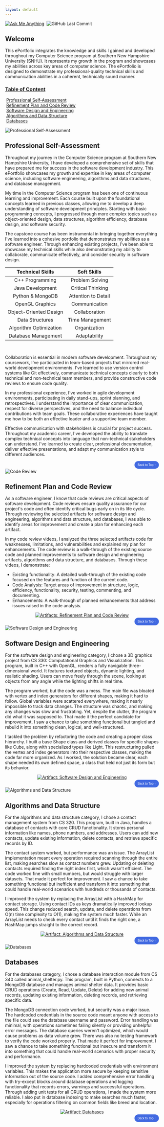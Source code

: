 ```yaml
---
layout: default
---
```


[![Ask Me Anything](https://img.shields.io/badge/Ask_me!-anything-orange.svg?style=for-the-badge&logo=gmail)](mailto:nathan.johnson@example.com "I can help you!")&nbsp;&nbsp;![GitHub Last Commit](https://img.shields.io/github/last-commit/nathanJohnson11/nathanJohnson11.github.io?style=for-the-badge&logo=github "ePortfolio Last Update")

## Welcome

This ePortfolio integrates the knowledge and skills I gained and developed throughout my Computer Science program at Southern New Hampshire University (SNHU). It represents my growth in the program and showcases my abilities across key areas of computer science. The ePortfolio is designed to demonstrate my professional-quality technical skills and communication abilities in a coherent, technically sound manner.

### <u>Table of Content</u>

&nbsp;[Professional Self-Assessment](#self-assessment "Professional Self-Assessment")<br/>
&nbsp;[Refinement Plan and Code Review](#code-review "Refinement Plan and Code Review")<br/>
&nbsp;[Software Design and Engineering](#software-design "Software Design and Engineering")<br/>
&nbsp;[Algorithms and Data Structure](#algorithms "Algorithms and Data Structure")<br/>
&nbsp;[Databases](#databases "Databases")<br/>

<img id="self-assessment" src="assets/img/selfassessment.png" alt="Professional Self-Assessment" title="Professional Self-Assessment" />

## Professional Self-Assessment

Throughout my journey in the Computer Science program at Southern New Hampshire University, I have developed a comprehensive set of skills that have prepared me for success in the software development industry. This ePortfolio showcases my growth and expertise in key areas of computer science, including software engineering, algorithms and data structures, and database management.

My time in the Computer Science program has been one of continuous learning and improvement. Each course built upon the foundational concepts learned in previous classes, allowing me to develop a deep understanding of software development principles. Starting with basic programming concepts, I progressed through more complex topics such as object-oriented design, data structures, algorithm efficiency, database design, and software security.

The capstone course has been instrumental in bringing together everything I've learned into a cohesive portfolio that demonstrates my abilities as a software engineer. Through enhancing existing projects, I've been able to showcase my technical skills while also demonstrating my ability to collaborate, communicate effectively, and consider security in software design.

| **Technical Skills** | **Soft Skills** |
|:-----------:|:-----------:|
| C++ Programming | Problem Solving |
| Java Development | Critical Thinking |
| Python & MongoDB | Attention to Detail |
| OpenGL Graphics | Communication |
| Object-Oriented Design | Collaboration |
| Data Structures | Time Management |
| Algorithm Optimization | Organization |
| Database Management | Adaptability |

<br/>

Collaboration is essential in modern software development. Throughout my coursework, I've participated in team-based projects that mirrored real-world development environments. I've learned to use version control systems like Git effectively, communicate technical concepts clearly to both technical and non-technical team members, and provide constructive code reviews to ensure code quality.

In my professional experience, I've worked in agile development environments, participating in daily stand-ups, sprint planning, and retrospectives. I understand the importance of clear communication, respect for diverse perspectives, and the need to balance individual contributions with team goals. These collaborative experiences have taught me how to be both an effective leader and a supportive team member.

Effective communication with stakeholders is crucial for project success. Throughout my academic career, I've developed the ability to translate complex technical concepts into language that non-technical stakeholders can understand. I've learned to create clear, professional documentation, deliver effective presentations, and adapt my communication style to different audiences.

<div style="text-align: right;">
    <a href="#">
        <button style="font-size: 10px; font-weight: 500; background: #4169e1; color: #ffffff; border-radius: 50px; border-style: solid; border-color: #4169e1; padding: 5px 8px;">Back to Top &#8593;</button>
    </a>
</div>

<img id="code-review" src="assets/img/codereview.png" alt="Code Review" title="Code Review" />

## Refinement Plan and Code Review

As a software engineer, I know that code reviews are critical aspects of software development. Code reviews ensure quality assurance for our project's code and often identify critical bugs early on in its life cycle. Through reviewing the selected artifacts for software design and engineering, algorithms and data structure, and databases, I was able to identify areas for improvement and create a plan for enhancing each artifact.

In my code review videos, I analyzed the three selected artifacts code for weaknesses, limitations, and vulnerabilities and explained my plan for enhancements. The code review is a walk-through of the existing source code and planned improvements to software design and engineering artifacts, algorithms and data structure, and databases. Through these videos, I demonstrate:

* Existing functionality: A detailed walk-through of the existing code focused on the features and function of the current code.
* Code Analysis: Target areas of improvement in structure, logic, efficiency, functionality, security, testing, commenting, and documenting.
* Enhancements: A walk-through of planned enhancements that address issues raised in the code analysis.

<div style="text-align: center;">
	<a href="CodeReview" title="Artifacts Code Review">
		<img src="https://img.shields.io/badge/Artifacts-Refinement_Plan and_Code_Review-yellowgreen.svg?style=for-the-badge&logo=codereview" alt="Artifacts: Refinement Plan and Code Review" />
	</a>
</div>

<div style="text-align: right;">
    <a href="#">
        <button style="font-size: 10px; font-weight: 500; background: #4169e1; color: #ffffff; border-radius: 50px; border-style: solid; border-color: #4169e1; padding: 5px 8px;">Back to Top &#8593;</button>
    </a>
</div>

<img id="software-design" src="assets/img/softwaredesign.png" alt="Software Design and Engineering" title="Software Design and Engineering" />

## Software Design and Engineering

For the software design and engineering category, I chose a 3D graphics project from CS 330: Computational Graphics and Visualization. This program, built in C++ with OpenGL, renders a fully navigable three-dimensional world. It features textured objects, dynamic lighting, and realistic shading. Users can move freely through the scene, looking at objects from any angle while the lighting shifts in real time.

The program worked, but the code was a mess. The main file was bloated with vertex and index generators for different shapes, making it hard to follow. Global variables were scattered everywhere, making it nearly impossible to track data changes. The structure was chaotic, and making any changes was slow and frustrating. Yet, despite the clutter, the program did what it was supposed to. That made it the perfect candidate for improvement. I saw a chance to take something functional but tangled and rebuild it into something clean, logical, and well-structured.

I tackled the problem by refactoring the code and creating a proper class hierarchy. I built a base Shape class and derived classes for specific shapes like Cube, along with specialized types like Light. This restructuring pulled the vertex and index generators into their respective classes, making the code far more organized. As I worked, the solution became clear, each shape needed its own defined space, a class that held not just its form but its behavior.

<div style="text-align: center;">
	<a href="enhancement-1" title="Software Design and Engineering Enhancement">
		<img src="https://img.shields.io/badge/Artifact-Software_Design_and_Engineering-yellow.svg?style=for-the-badge&logo=paloaltosoftware" alt="Artifact: Software Design and Engineering" />
	</a>
</div>

<div style="text-align: right;">
    <a href="#">
        <button style="font-size: 10px; font-weight: 500; background: #4169e1; color: #ffffff; border-radius: 50px; border-style: solid; border-color: #4169e1; padding: 5px 8px;">Back to Top &#8593;</button>
    </a>
</div>

<img id="algorithms" src="assets/img/algorithms.png" alt="Algorithms and Data Structure" title="Algorithms and Data Structure" />

## Algorithms and Data Structure

For the algorithms and data structure category, I chose a contact management system from CS 320. This program, built in Java, handles a database of contacts with core CRUD functionality. It stores personal information like names, phone numbers, and addresses. Users can add new contacts, update existing information, delete contacts, and retrieve specific records by ID.

The contact system worked, but performance was an issue. The ArrayList implementation meant every operation required scanning through the entire list, making searches slow as contact numbers grew. Updating or deleting contacts required finding the right index first, which wasn't efficient. The code worked fine with small numbers, but would struggle with larger datasets. That made it perfect for improvement. I saw a chance to take something functional but inefficient and transform it into something that could handle real-world scenarios with hundreds or thousands of contacts.

I improved the system by replacing the ArrayList with a HashMap for contact storage. Using contact IDs as keys dramatically improved lookup speed. This change reduced search, update, and delete operations from O(n) time complexity to O(1), making the system much faster. While an ArrayList needs to check every contact until it finds the right one, a HashMap jumps straight to the correct record.

<div style="text-align: center;">
	<a href="enhancement-2" title="Algorithms and Data Structure Enhancement">
		<img src="https://img.shields.io/badge/Artifact-Algorithms_and_Data_Structure-orange.svg?style=for-the-badge&logo=thealgorithms" alt="Artifact: Algorithms and Data Structure" />
	</a>
</div>

<div style="text-align: right;">
    <a href="#">
        <button style="font-size: 10px; font-weight: 500; background: #4169e1; color: #ffffff; border-radius: 50px; border-style: solid; border-color: #4169e1; padding: 5px 8px;">Back to Top &#8593;</button>
    </a>
</div>

<img id="databases" src="assets/img/databases.png" alt="Databases" title="Databases" />

## Databases

For the databases category, I chose a database interaction module from CS 340 called animal_shelter.py. This program, built in Python, connects to a MongoDB database and manages animal shelter data. It provides basic CRUD operations (Create, Read, Update, Delete) for adding new animal records, updating existing information, deleting records, and retrieving specific data.

The MongoDB connection code worked, but security was a major issue. The hardcoded credentials in the source code meant anyone with access to the file could see the database username and password. Error handling was minimal, with operations sometimes failing silently or providing unhelpful error messages. The database queries weren't optimized, which would cause problems as data volume grew. There was also no testing framework to verify the code worked properly. That made it perfect for improvement. I saw a chance to take something functional but insecure and transform it into something that could handle real-world scenarios with proper security and performance.

I improved the system by replacing hardcoded credentials with environment variables. This makes the application more secure by keeping sensitive information out of the source code. I added comprehensive error handling with try-except blocks around database operations and logging functionality that records errors, warnings and successful operations. Through adding unit tests for all CRUD operations, I made the system more reliable. I also put in database indexing to make searches much faster, especially for operations filtering on common fields like breed and location.

<div style="text-align: center;">
	<a href="enhancement-3" title="Databases Enhancement">
		<img src="https://img.shields.io/badge/Artifact-Databases-blueviolet.svg?style=for-the-badge&logo=microsoftaccess" alt="Artifact: Databases" />
	</a>
</div>

<div style="text-align: right;">
    <a href="#">
        <button style="font-size: 10px; font-weight: 500; background: #4169e1; color: #ffffff; border-radius: 50px; border-style: solid; border-color: #4169e1; padding: 5px 8px;">Back to Top &#8593;</button>
    </a>
</div>

